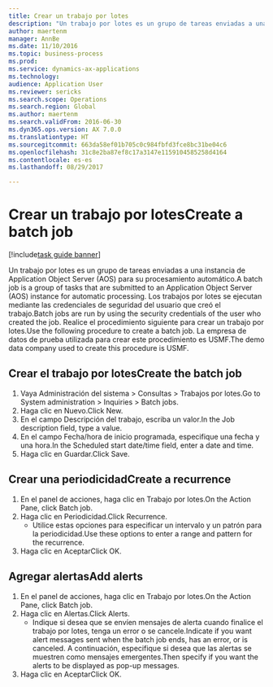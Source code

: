 ```yaml
--- 
title: Crear un trabajo por lotes
description: "Un trabajo por lotes es un grupo de tareas enviadas a una instancia de Application Object Server (AOS) para su procesamiento automático."
author: maertenm
manager: AnnBe
ms.date: 11/10/2016
ms.topic: business-process
ms.prod: 
ms.service: dynamics-ax-applications
ms.technology: 
audience: Application User
ms.reviewer: sericks
ms.search.scope: Operations
ms.search.region: Global
ms.author: maertenm
ms.search.validFrom: 2016-06-30
ms.dyn365.ops.version: AX 7.0.0
ms.translationtype: HT
ms.sourcegitcommit: 663da58ef01b705c0c984fbfd3fce8bc31be04c6
ms.openlocfilehash: 31c8e2ba87ef8c17a3147e1159104585258d4164
ms.contentlocale: es-es
ms.lasthandoff: 08/29/2017

---
```

# <a name="create-a-batch-job"></a><span data-ttu-id="ff261-103">Crear un trabajo por lotes</span><span class="sxs-lookup"><span data-stu-id="ff261-103">Create a batch job</span></span>

[!include[task guide banner](../../includes/task-guide-banner.md)]

<span data-ttu-id="ff261-104">Un trabajo por lotes es un grupo de tareas enviadas a una instancia de Application Object Server (AOS) para su procesamiento automático.</span><span class="sxs-lookup"><span data-stu-id="ff261-104">A batch job is a group of tasks that are submitted to an Application Object Server (AOS) instance for automatic processing.</span></span> <span data-ttu-id="ff261-105">Los trabajos por lotes se ejecutan mediante las credenciales de seguridad del usuario que creó el trabajo.</span><span class="sxs-lookup"><span data-stu-id="ff261-105">Batch jobs are run by using the security credentials of the user who created the job.</span></span> <span data-ttu-id="ff261-106">Realice el procedimiento siguiente para crear un trabajo por lotes.</span><span class="sxs-lookup"><span data-stu-id="ff261-106">Use the following procedure to create a batch job.</span></span> <span data-ttu-id="ff261-107">La empresa de datos de prueba utilizada para crear este procedimiento es USMF.</span><span class="sxs-lookup"><span data-stu-id="ff261-107">The demo data company used to create this procedure is USMF.</span></span>


## <a name="create-the-batch-job"></a><span data-ttu-id="ff261-108">Crear el trabajo por lotes</span><span class="sxs-lookup"><span data-stu-id="ff261-108">Create the batch job</span></span>
1. <span data-ttu-id="ff261-109">Vaya Administración del sistema > Consultas > Trabajos por lotes.</span><span class="sxs-lookup"><span data-stu-id="ff261-109">Go to System administration > Inquiries > Batch jobs.</span></span>
2. <span data-ttu-id="ff261-110">Haga clic en Nuevo.</span><span class="sxs-lookup"><span data-stu-id="ff261-110">Click New.</span></span>
3. <span data-ttu-id="ff261-111">En el campo Descripción del trabajo, escriba un valor.</span><span class="sxs-lookup"><span data-stu-id="ff261-111">In the Job description field, type a value.</span></span>
4. <span data-ttu-id="ff261-112">En el campo Fecha/hora de inicio programada, especifique una fecha y una hora.</span><span class="sxs-lookup"><span data-stu-id="ff261-112">In the Scheduled start date/time field, enter a date and time.</span></span>
5. <span data-ttu-id="ff261-113">Haga clic en Guardar.</span><span class="sxs-lookup"><span data-stu-id="ff261-113">Click Save.</span></span>

## <a name="create-a-recurrence"></a><span data-ttu-id="ff261-114">Crear una periodicidad</span><span class="sxs-lookup"><span data-stu-id="ff261-114">Create a recurrence</span></span>
1. <span data-ttu-id="ff261-115">En el panel de acciones, haga clic en Trabajo por lotes.</span><span class="sxs-lookup"><span data-stu-id="ff261-115">On the Action Pane, click Batch job.</span></span>
2. <span data-ttu-id="ff261-116">Haga clic en Periodicidad.</span><span class="sxs-lookup"><span data-stu-id="ff261-116">Click Recurrence.</span></span>
    * <span data-ttu-id="ff261-117">Utilice estas opciones para especificar un intervalo y un patrón para la periodicidad.</span><span class="sxs-lookup"><span data-stu-id="ff261-117">Use these options to enter a range and pattern for the recurrence.</span></span>  
3. <span data-ttu-id="ff261-118">Haga clic en Aceptar</span><span class="sxs-lookup"><span data-stu-id="ff261-118">Click OK.</span></span>

## <a name="add-alerts"></a><span data-ttu-id="ff261-119">Agregar alertas</span><span class="sxs-lookup"><span data-stu-id="ff261-119">Add alerts</span></span>
1. <span data-ttu-id="ff261-120">En el panel de acciones, haga clic en Trabajo por lotes.</span><span class="sxs-lookup"><span data-stu-id="ff261-120">On the Action Pane, click Batch job.</span></span>
2. <span data-ttu-id="ff261-121">Haga clic en Alertas.</span><span class="sxs-lookup"><span data-stu-id="ff261-121">Click Alerts.</span></span>
    * <span data-ttu-id="ff261-122">Indique si desea que se envíen mensajes de alerta cuando finalice el trabajo por lotes, tenga un error o se cancele.</span><span class="sxs-lookup"><span data-stu-id="ff261-122">Indicate if you want alert messages sent when the batch job ends, has an error, or is canceled.</span></span> <span data-ttu-id="ff261-123">A continuación, especifique si desea que las alertas se muestren como mensajes emergentes.</span><span class="sxs-lookup"><span data-stu-id="ff261-123">Then specify if you want the alerts to be displayed as pop-up messages.</span></span>   
3. <span data-ttu-id="ff261-124">Haga clic en Aceptar</span><span class="sxs-lookup"><span data-stu-id="ff261-124">Click OK.</span></span>


